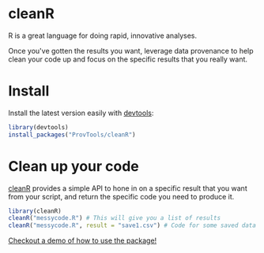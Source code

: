 # cleanR

R is a great language for doing rapid, innovative analyses. 

Once you've gotten the results you want, leverage data provenance to
help clean your code up and focus on the specific results that you
really want.

Install
=======

Install the latest version easily with [devtools](https://github.com/hadley/devtools):

```R
library(devtools)
install_packages("ProvTools/cleanR")
```

Clean up your code
==================

[cleanR](https://github.com/ProvTools/cleanR) provides a simple API to
hone in on a specific result that you want from your script, and
return the specific code you need to produce it.

```R
library(cleanR)
cleanR("messycode.R") # This will give you a list of results
cleanR("messycode.R", result = "save1.csv") # Code for some saved data
```

[Checkout a demo of how to use the package!](http://tinyurl.com/cleanR-example)
